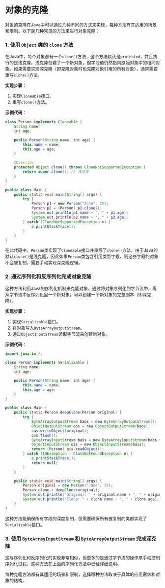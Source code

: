 # 对象的克隆

对象的克隆在Java中可以通过几种不同的方式来实现，每种方法有其适用的场景和限制。以下是几种常见的方法来进行对象克隆：

### 1. 使用 `Object` 类的 `clone` 方法

在Java中，每个对象都有一个`clone()`方法，这个方法默认是`protected`，并且执行的是浅克隆。浅克隆创建了一个新对象，但字段值仍然指向原始对象中的相同对象。如果需要实现深克隆（即克隆对象时也克隆对象引用的所有对象），通常需要重写`clone()`方法。

**实现步骤**：
1. 实现`Cloneable`接口。
2. 重写`clone()`方法。

**示例代码**：
```java
class Person implements Cloneable {
    String name;
    int age;

    public Person(String name, int age) {
        this.name = name;
        this.age = age;
    }

    @Override
    protected Object clone() throws CloneNotSupportedException {
        return super.clone(); // 浅克隆
    }
}

public class Main {
    public static void main(String[] args) {
        try {
            Person p1 = new Person("John", 25);
            Person p2 = (Person) p1.clone();
            System.out.println(p1.name + ", " + p1.age);
            System.out.println(p2.name + ", " + p2.age);
        } catch (CloneNotSupportedException e) {
            e.printStackTrace();
        }
    }
}
```
在此代码中，`Person`类实现了`Cloneable`接口并重写了`clone()`方法。由于Java的默认`clone()`是浅克隆，因此如果`Person`类包含引用类型字段，则这些字段的对象不会被复制，需要手动实现深克隆逻辑。

### 2. 通过序列化和反序列化完成对象克隆

这种方法利用Java的序列化机制来克隆对象。通过将对象序列化到字节流中，再从字节流中反序列化回一个新对象，可以创建一个新对象的完整副本（即深克隆）。

**实现步骤**：
1. 实现`Serializable`接口。
2. 将对象写入`ByteArrayOutputStream`。
3. 通过`ObjectInputStream`读取字节流来创建新对象。

**示例代码**：
```java
import java.io.*;

class Person implements Serializable {
    String name;
    int age;

    public Person(String name, int age) {
        this.name = name;
        this.age = age;
    }
}

public class Main {
    public static Person deepClone(Person original) {
        try {
            ByteArrayOutputStream baos = new ByteArrayOutputStream();
            ObjectOutputStream oos = new ObjectOutputStream(baos);
            oos.writeObject(original);
            oos.flush();
            ByteArrayInputStream bais = new ByteArrayInputStream(baos.toByteArray());
            ObjectInputStream ois = new ObjectInputStream(bais);
            return (Person) ois.readObject();
        } catch (IOException | ClassNotFoundException e) {
            e.printStackTrace();
            return null;
        }
    }

    public static void main(String[] args) {
        Person original = new Person("Jane", 30);
        Person clone = deepClone(original);
        System.out.println("Original: " + original.name + ", " + original.age);
        System.out.println("Clone: " + clone.name + ", " + clone.age);
    }
}
```
这种方法能确保所有字段的深度复制，但需要确保所有被复制的类都实现了`Serializable`接口。

### 3. 使用 `ByteArrayInputStream` 和 `ByteArrayOutputStream` 完成深克隆

这与序列化和反序列化的实现非常相似，但更多的是通过字节流的操作来手动控制序列化过程。这种方法在上面的序列化方法中已经详细说明。

每种克隆方法都有其适用的场景和限制，选择哪种方法取决于具体的应用需求和对象的结构。